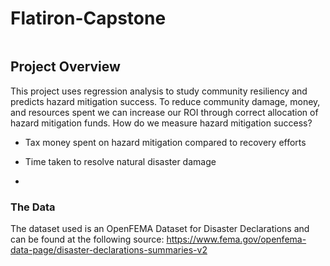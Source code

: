 # Flatiron-Capstone

<img src=''>

## Project Overview

This project uses regression analysis to study community resiliency and predicts hazard mitigation success. To reduce community damage, money, and resources spent we can increase our ROI through correct allocation of hazard mitigation funds. How do we measure hazard mitigation success?

- Tax money spent on hazard mitigation compared to recovery efforts

- Time taken to resolve natural disaster damage

- 


### The Data

The dataset used is an OpenFEMA Dataset for Disaster Declarations and can be found at the following source: https://www.fema.gov/openfema-data-page/disaster-declarations-summaries-v2 

 
